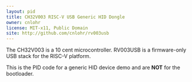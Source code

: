 ```yaml
---
layout: pid
title: CH32V003 RISC-V USB Generic HID Dongle
owner: cnlohr
license: MIT-x11, Public Domain
site: http://github.com/cnlohr/rv003usb
---
```

The CH32V003 is a 10 cent microcontroller. RV003USB is a firmware-only USB stack for the RISC-V platform.

This is the PID code for a generic HID device demo and are **NOT** for the bootloader.
